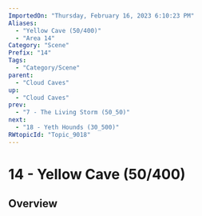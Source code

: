 ```yaml
---
ImportedOn: "Thursday, February 16, 2023 6:10:23 PM"
Aliases:
  - "Yellow Cave (50/400)"
  - "Area 14"
Category: "Scene"
Prefix: "14"
Tags:
  - "Category/Scene"
parent:
  - "Cloud Caves"
up:
  - "Cloud Caves"
prev:
  - "7 - The Living Storm (50_50)"
next:
  - "18 - Yeth Hounds (30_500)"
RWtopicId: "Topic_9018"
---
```

# 14 - Yellow Cave (50/400)
## Overview
